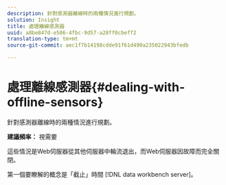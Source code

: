 ```yaml
---
description: 針對感測器離線時的兩種情況進行規劃。
solution: Insight
title: 處理離線感測器
uuid: a8be847d-e506-4fbc-9d57-a28ff0cbeff2
translation-type: tm+mt
source-git-commit: aec1f7b14198cdde91f61d490a235022943bfedb

---
```



# 處理離線感測器{#dealing-with-offline-sensors}

針對感測器離線時的兩種情況進行規劃。

**建議頻率：** 視需要

這些情況是Web伺服器從其他伺服器中輪流退出，而Web伺服器因故障而完全關閉。

第一個要瞭解的概念是「截止」時間 [!DNL data workbench server]。
